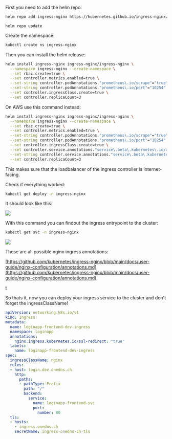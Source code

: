 First you need to add the helm repo:

```bash
helm repo add ingress-nginx https://kubernetes.github.io/ingress-nginx/
```

```
helm repo update
```

Create the namespace:

```bash
kubectl create ns ingress-nginx
```

Then you can install the helm release:

```bash
helm install ingress-nginx ingress-nginx/ingress-nginx \
  --namespace ingress-nginx --create-namespace \
  --set rbac.create=true \
  --set controller.metrics.enabled=true \
  --set-string controller.podAnnotations."prometheus\.io/scrape"="true" \
  --set-string controller.podAnnotations."prometheus\.io/port"="10254" \
  --set controller.ingressClass.create=true \
  --set controller.replicaCount=3
```

On AWS use this command instead:

```bash
helm install ingress-nginx ingress-nginx/ingress-nginx \
  --namespace ingress-nginx --create-namespace \
  --set rbac.create=true \
  --set controller.metrics.enabled=true \
  --set-string controller.podAnnotations."prometheus\.io/scrape"="true" \
  --set-string controller.podAnnotations."prometheus\.io/port"="10254" \
  --set controller.ingressClass.create=true \
  --set controller.service.annotations."service\.beta\.kubernetes\.io/aws-load-balancer-scheme"=internet-facing \
  --set-string controller.service.annotations."service\.beta\.kubernetes\.io/aws-load-balancer-cross-zone-load-balancing-enabled"="true" \
  --set controller.replicaCount=3
```

This makes sure that the loadbalancer of the ingress controller is internet-facing.



Check if everything worked:

```bash
kubectl get deploy -n ingress-nginx
```

It should look like this:

![](https://slabstatic.com/prod/uploads/ptzfq7y2/posts/images/tCAEdRo5Fr-FZsoEzS0JWfyW.png)

With this command you can findout the ingress entrypoint to the cluster:

```bash
kubectl get svc -n ingress-nginx
```

![](https://slabstatic.com/prod/uploads/ptzfq7y2/posts/images/rZJkJR5LOhdaTt6HiLpns52p.png)

These are all possible nginx ingress annotations:

[https://github.com/kubernetes/ingress-nginx/blob/main/docs/user-guide/nginx-configuration/annotations.md](https://github.com/kubernetes/ingress-nginx/blob/main/docs/user-guide/nginx-configuration/annotations.md)

t

So thats it, now you can deploy your ingress service to the cluster and don't forget the ingressClassName!

```yaml
apiVersion: networking.k8s.io/v1
kind: Ingress
metadata:
  name: loginapp-frontend-dev-ingress
  namespace: loginapp
  annotations:
    nginx.ingress.kubernetes.io/ssl-redirect: "true"
  labels:
    name: loginapp-frontend-dev-ingress
spec:
  ingressClassName: nginx
  rules:
  - host: login.dev.onedns.ch
    http:
      paths:
      - pathType: Prefix
        path: "/"
        backend:
          service:
            name: loginapp-frontend-svc
            port: 
              number: 80
  tls:
  - hosts:
    - ingress.onedns.ch
    secretName: ingress-onedns-ch-tls
```
